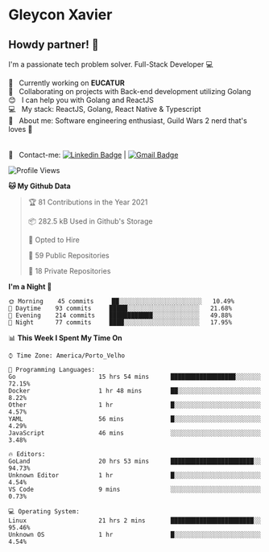 # Gleycon Xavier

## Howdy partner! 👋

I'm a passionate tech problem solver.
Full-Stack Developer :computer:

 :rocket:  &nbsp; Currently working on **EUCATUR**
 <br/> :purple_heart: &nbsp; Collaborating on projects with Back-end development utilizing Golang
 <br/> :blush: &nbsp; I can help you with Golang and ReactJS
 <br/> :computer: &nbsp; My stack: ReactJS, Golang, React Native & Typescript
 <br/> 💬  &nbsp; About me: Software engineering enthusiast, Guild Wars 2 nerd that's loves :apple:
 <br/>
 <br/>
 <br/> :email: &nbsp; Contact-me: [![Linkedin Badge](https://img.shields.io/badge/-GleyconXavier-blue?style=flat-square&logo=Linkedin&logoColor=white&link=https://www.linkedin.com/in/gleyconxavier/)](https://www.linkedin.com/in/gleyconxavier/) 
| 
[![Gmail Badge](https://img.shields.io/badge/-gleyconxcarlos@gmail.com-c14438?style=flat-square&logo=Gmail&logoColor=white&link=mailto:gleyconxcarlos@gmail.com)](mailto:gleyconxcarlos@gmail.com)

<!--START_SECTION:waka-->
![Profile Views](http://img.shields.io/badge/Profile%20Views-0-blue)

**🐱 My Github Data** 

> 🏆 81 Contributions in the Year 2021
 > 
> 📦 282.5 kB Used in Github's Storage 
 > 
> 💼 Opted to Hire
 > 
> 📜 59 Public Repositories 
 > 
> 🔑 18 Private Repositories  
 > 
**I'm a Night 🦉** 

```text
🌞 Morning    45 commits     ██░░░░░░░░░░░░░░░░░░░░░░░   10.49% 
🌆 Daytime    93 commits     █████░░░░░░░░░░░░░░░░░░░░   21.68% 
🌃 Evening    214 commits    ████████████░░░░░░░░░░░░░   49.88% 
🌙 Night      77 commits     ████░░░░░░░░░░░░░░░░░░░░░   17.95%

```


📊 **This Week I Spent My Time On** 

```text
⌚︎ Time Zone: America/Porto_Velho

💬 Programming Languages: 
Go                       15 hrs 54 mins      ██████████████████░░░░░░░   72.15% 
Docker                   1 hr 48 mins        ██░░░░░░░░░░░░░░░░░░░░░░░   8.22% 
Other                    1 hr                █░░░░░░░░░░░░░░░░░░░░░░░░   4.57% 
YAML                     56 mins             █░░░░░░░░░░░░░░░░░░░░░░░░   4.29% 
JavaScript               46 mins             ░░░░░░░░░░░░░░░░░░░░░░░░░   3.48%

🔥 Editors: 
GoLand                   20 hrs 53 mins      ███████████████████████░░   94.73% 
Unknown Editor           1 hr                █░░░░░░░░░░░░░░░░░░░░░░░░   4.54% 
VS Code                  9 mins              ░░░░░░░░░░░░░░░░░░░░░░░░░   0.73%

💻 Operating System: 
Linux                    21 hrs 2 mins       ███████████████████████░░   95.46% 
Unknown OS               1 hr                █░░░░░░░░░░░░░░░░░░░░░░░░   4.54%

```


<!--END_SECTION:waka-->
